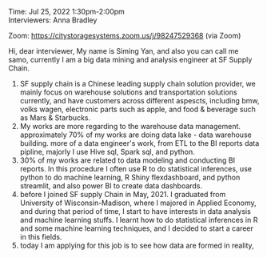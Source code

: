 Time: Jul 25, 2022 1:30pm-2:00pm  
Interviewers: Anna Bradley 

Zoom: https://citystoragesystems.zoom.us/j/98247529368 (via Zoom)

Hi, dear interviewer, My name is Siming Yan, and also you can call me samo, currently I am a big data mining and analysis engineer at SF Supply Chain.

1. SF supply chain is a Chinese leading supply chain solution provider, we mainly focus on warehouse solutions and transportation solutions currently, and have customers across different aspescts, including bmw, volks wagen, electronic parts such as apple, and food & beverage such as Mars & Starbucks.
2. My works are more regarding to the warehouse data management. approximately 70% of my works are doing data lake - data warehouse building. more of a data engineer's work, from ETL to the BI reports data pipline, majorly I use Hive sql, Spark sql, and python.
3. 30% of my works are related to data modeling and conducting BI reports. In this procedure I often use R to do statistical inferences, use python to do machine learning, R Shiny flexdashboard, and python streamlit, and also power BI to create data dashboards. 
4. before I joined SF supply Chain in May, 2021. I graduated from University of Wisconsin-Madison, where I majored in Applied Economy, and during that period of time, I start to have interests in data analysis and machine learning stuffs. I learnt how to do statistical inferences in R and some machine learning techniques, and I decided to start a career in this fields.
5. today I am applying for this job is to see how data are formed in reality, 